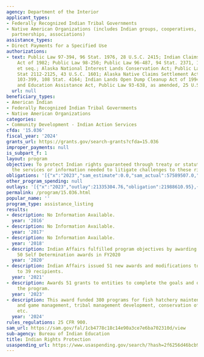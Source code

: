 ```yaml
---
agency: Department of the Interior
applicant_types:
- Federally Recognized Indian Tribal Governments
- Native American Organizations (includes Indian groups, cooperatives, corporations,
  partnerships, associations)
assistance_types:
- Direct Payments for a Specified Use
authorizations:
- text: Public Law 97-394, 96 Stat. 1976, 28 U.S.C. 2415; Indian Claims Limitation
    Act of 1982; Public Law 98-250; Public Law 96-487, 94 Stat. 2371, 16 U.S.C. 3101
    et seq.; Alaska National Interest Lands Conservation Act; Public Law 92-203, 106
    Stat 2112-2125, 43 U.S.C. 1601; Alaska Native Claims Settlement Act; Public Law
    103-399, 108 Stat. 4164; Indian Lands Open Dump Cleanup Act of 1994; Indian Self-Determination
    and Education Assistance Act, Public Law 93-638, as amended, 25 U.S.C. 450.
  url: null
beneficiary_types:
- American Indian
- Federally Recognized Indian Tribal Governments
- Native American Organizations
categories:
- Community Development - Indian Action Services
cfda: '15.036'
fiscal_year: '2024'
grants_url: https://grants.gov/search-grants?cfda=15.036
improper_payments: null
is_subpart_f: 1
layout: program
objective: To protect Indian rights guaranteed through treaty or statute by obtaining
  the services or information needed to litigate challenges to these rights.
obligations: '[{"x":"2023","sam_estimate":0.0,"sam_actual":57589507.0,"usa_spending_actual":57589507.33},{"x":"2024","sam_estimate":0.0,"sam_actual":50643346.0,"usa_spending_actual":52799650.78},{"x":"2025","sam_estimate":0.0,"sam_actual":49999998.0,"usa_spending_actual":30095475.46}]'
other_program_spending: null
outlays: '[{"x":"2023","outlay":21335304.76,"obligation":21988610.95},{"x":"2024","outlay":23885330.71,"obligation":24660702.94},{"x":"2025","outlay":50897427.7,"obligation":14217251.56}]'
permalink: /program/15.036.html
popular_name: ''
program_type: assistance_listing
results:
- description: No Information Available.
  year: '2016'
- description: No Information Available.
  year: '2017'
- description: No Information Available.
  year: '2018'
- description: Indian Affairs fulfilled program objectives by awarding approximately
    50 Self Determination awards in FY2020
  year: '2020'
- description: Indian Affairs issued 51 new awards and modifications to existing awards
    to 39 recipients.
  year: '2021'
- description: Awards 51 grants to entities to complete the goals and objectives of
    the program.
  year: '2023'
- description: This award funded 380 programs for fish hatchery maintenance, fish
    and game management, tribal management development, conservation of natural resources,
    etc.
  year: '2024'
rules_regulations: 25 CFR 900.
sam_url: https://sam.gov/fal/1cb4778c18c14e90a3ce7e6ba702310d/view
sub-agency: Bureau of Indian Education
title: Indian Rights Protection
usaspending_url: https://www.usaspending.gov/search/?hash=2f6256d46bcb91120ac50963ab84b7d2
---
```

